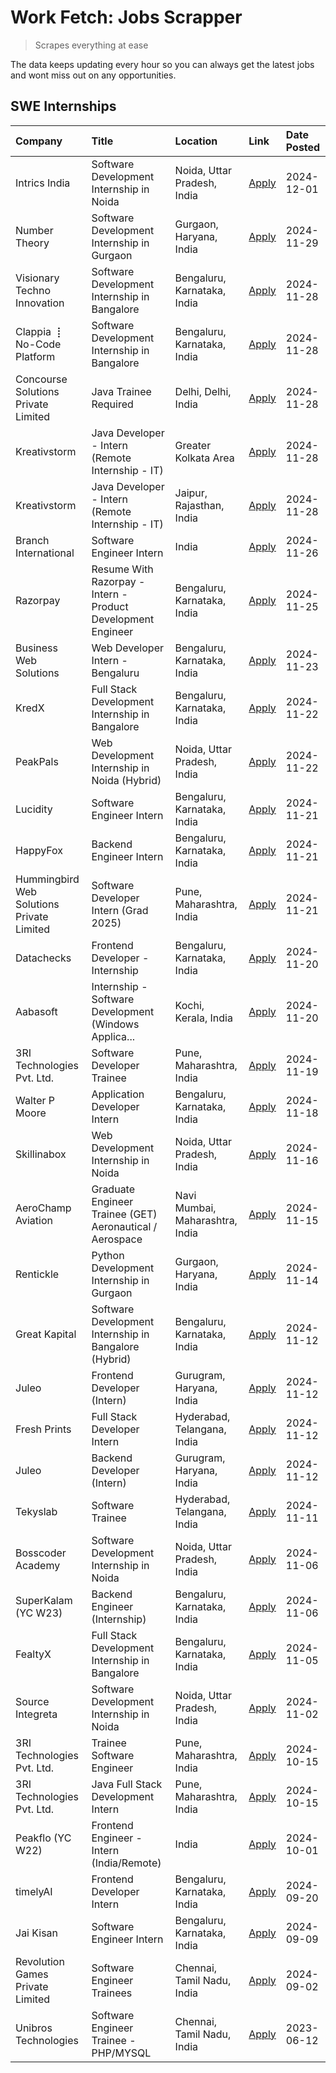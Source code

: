 # Work Fetch: Jobs Scrapper
> Scrapes everything at ease

The data keeps updating every hour so you can always get the latest jobs and wont miss out on any opportunities.

## SWE Internships
<!--START_SECTION:workfetch-->
| Company                                   | Title                                                        | Location                        | Link                                                                                                                                                                                                                                      | Date Posted   |
|:------------------------------------------|:-------------------------------------------------------------|:--------------------------------|:------------------------------------------------------------------------------------------------------------------------------------------------------------------------------------------------------------------------------------------|:--------------|
| Intrics India                             | Software Development Internship in Noida                     | Noida, Uttar Pradesh, India     | [Apply](https://in.linkedin.com/jobs/view/software-development-internship-in-noida-at-intrics-india-4088621201?position=33&pageNum=0&refId=oww8QnJO8w6egt3hxCz2Dw%3D%3D&trackingId=l9HQnVTgpE0IfIa7ogt%2FSw%3D%3D)                        | 2024-12-01    |
| Number Theory                             | Software Development Internship in Gurgaon                   | Gurgaon, Haryana, India         | [Apply](https://in.linkedin.com/jobs/view/software-development-internship-in-gurgaon-at-number-theory-4087550503?position=28&pageNum=0&refId=oww8QnJO8w6egt3hxCz2Dw%3D%3D&trackingId=N%2FpT4RneCmyWwqbHALOkIw%3D%3D)                      | 2024-11-29    |
| Visionary Techno Innovation               | Software Development Internship in Bangalore                 | Bengaluru, Karnataka, India     | [Apply](https://in.linkedin.com/jobs/view/software-development-internship-in-bangalore-at-visionary-techno-innovation-4086916247?position=9&pageNum=0&refId=oww8QnJO8w6egt3hxCz2Dw%3D%3D&trackingId=1UcOYZ5amtuAFWbiWtHhOw%3D%3D)         | 2024-11-28    |
| Clappia ⢸ No-Code Platform                | Software Development Internship in Bangalore                 | Bengaluru, Karnataka, India     | [Apply](https://in.linkedin.com/jobs/view/software-development-internship-in-bangalore-at-clappia-%E2%A2%B8-no-code-platform-4086916232?position=23&pageNum=0&refId=oww8QnJO8w6egt3hxCz2Dw%3D%3D&trackingId=EZjkeWC4RdreQ1LT10B4HA%3D%3D) | 2024-11-28    |
| Concourse Solutions Private Limited       | Java Trainee Required                                        | Delhi, Delhi, India             | [Apply](https://in.linkedin.com/jobs/view/java-trainee-required-at-concourse-solutions-private-limited-4087289970?position=30&pageNum=0&refId=oww8QnJO8w6egt3hxCz2Dw%3D%3D&trackingId=94MPR0zFxyPwb9Rl0KavjA%3D%3D)                       | 2024-11-28    |
| Kreativstorm                              | Java Developer - Intern (Remote Internship - IT)             | Greater Kolkata Area            | [Apply](https://in.linkedin.com/jobs/view/java-developer-intern-remote-internship-it-at-kreativstorm-4087221036?position=48&pageNum=0&refId=oww8QnJO8w6egt3hxCz2Dw%3D%3D&trackingId=Rj6ZWgGAYMmojoWZMAzrng%3D%3D)                         | 2024-11-28    |
| Kreativstorm                              | Java Developer - Intern (Remote Internship - IT)             | Jaipur, Rajasthan, India        | [Apply](https://in.linkedin.com/jobs/view/java-developer-intern-remote-internship-it-at-kreativstorm-4087216561?position=56&pageNum=0&refId=oww8QnJO8w6egt3hxCz2Dw%3D%3D&trackingId=KPc6g%2BYObthiJjoXXw3ZXQ%3D%3D)                       | 2024-11-28    |
| Branch International                      | Software Engineer Intern                                     | India                           | [Apply](https://in.linkedin.com/jobs/view/software-engineer-intern-at-branch-international-4054425650?position=42&pageNum=0&refId=oww8QnJO8w6egt3hxCz2Dw%3D%3D&trackingId=wQ%2F0L5pOaCdS1hJbUKzY0A%3D%3D)                                 | 2024-11-26    |
| Razorpay                                  | Resume With Razorpay - Intern - Product Development Engineer | Bengaluru, Karnataka, India     | [Apply](https://in.linkedin.com/jobs/view/resume-with-razorpay-intern-product-development-engineer-at-razorpay-4082644771?position=36&pageNum=0&refId=oww8QnJO8w6egt3hxCz2Dw%3D%3D&trackingId=qYSIOe4PaSc06UfIUSDKJg%3D%3D)               | 2024-11-25    |
| Business Web Solutions                    | Web Developer Intern - Bengaluru                             | Bengaluru, Karnataka, India     | [Apply](https://in.linkedin.com/jobs/view/web-developer-intern-bengaluru-at-business-web-solutions-4081769308?position=55&pageNum=0&refId=oww8QnJO8w6egt3hxCz2Dw%3D%3D&trackingId=BI2aArkguQ05bWpoJBzh0g%3D%3D)                           | 2024-11-23    |
| KredX                                     | Full Stack Development Internship in Bangalore               | Bengaluru, Karnataka, India     | [Apply](https://in.linkedin.com/jobs/view/full-stack-development-internship-in-bangalore-at-kredx-4082021747?position=25&pageNum=0&refId=oww8QnJO8w6egt3hxCz2Dw%3D%3D&trackingId=7o0yAjNVArtP0kLZLIR12Q%3D%3D)                            | 2024-11-22    |
| PeakPals                                  | Web Development Internship in Noida (Hybrid)                 | Noida, Uttar Pradesh, India     | [Apply](https://in.linkedin.com/jobs/view/web-development-internship-in-noida-hybrid-at-peakpals-4082025102?position=53&pageNum=0&refId=oww8QnJO8w6egt3hxCz2Dw%3D%3D&trackingId=vsXrHrzBwk8%2BAYDYEXAyGw%3D%3D)                           | 2024-11-22    |
| Lucidity                                  | Software Engineer Intern                                     | Bengaluru, Karnataka, India     | [Apply](https://in.linkedin.com/jobs/view/software-engineer-intern-at-lucidity-4081805788?position=14&pageNum=0&refId=oww8QnJO8w6egt3hxCz2Dw%3D%3D&trackingId=JKrK8jqg4jKa7DIXsZDUHg%3D%3D)                                               | 2024-11-21    |
| HappyFox                                  | Backend Engineer Intern                                      | Bengaluru, Karnataka, India     | [Apply](https://in.linkedin.com/jobs/view/backend-engineer-intern-at-happyfox-4079265240?position=50&pageNum=0&refId=oww8QnJO8w6egt3hxCz2Dw%3D%3D&trackingId=hMmDrI1oDsjOs%2FKQvJXcxw%3D%3D)                                              | 2024-11-21    |
| Hummingbird Web Solutions Private Limited | Software Developer Intern (Grad 2025)                        | Pune, Maharashtra, India        | [Apply](https://in.linkedin.com/jobs/view/software-developer-intern-grad-2025-at-hummingbird-web-solutions-private-limited-4079796998?position=59&pageNum=0&refId=oww8QnJO8w6egt3hxCz2Dw%3D%3D&trackingId=qdHbl9SUI8QP4lHHT3RS0g%3D%3D)   | 2024-11-21    |
| Datachecks                                | Frontend Developer - Internship                              | Bengaluru, Karnataka, India     | [Apply](https://in.linkedin.com/jobs/view/frontend-developer-internship-at-datachecks-4078365869?position=38&pageNum=0&refId=oww8QnJO8w6egt3hxCz2Dw%3D%3D&trackingId=y31a3MELQbJtboIGhyMJjA%3D%3D)                                        | 2024-11-20    |
| Aabasoft                                  | Internship - Software Development (Windows Applica...        | Kochi, Kerala, India            | [Apply](https://in.linkedin.com/jobs/view/internship-software-development-windows-applica-at-aabasoft-4080986188?position=54&pageNum=0&refId=oww8QnJO8w6egt3hxCz2Dw%3D%3D&trackingId=93XF%2BEWc4NC42EYQt4vRPg%3D%3D)                      | 2024-11-20    |
| 3RI Technologies Pvt. Ltd.                | Software Developer Trainee                                   | Pune, Maharashtra, India        | [Apply](https://in.linkedin.com/jobs/view/software-developer-trainee-at-3ri-technologies-pvt-ltd-4080283578?position=26&pageNum=0&refId=oww8QnJO8w6egt3hxCz2Dw%3D%3D&trackingId=W7KK3Kv0r7XLZC%2FUs1C1qA%3D%3D)                           | 2024-11-19    |
| Walter P Moore                            | Application Developer Intern                                 | Bengaluru, Karnataka, India     | [Apply](https://in.linkedin.com/jobs/view/application-developer-intern-at-walter-p-moore-4077126811?position=20&pageNum=0&refId=oww8QnJO8w6egt3hxCz2Dw%3D%3D&trackingId=Vbysu1IhO54%2F8TA%2F9x%2BRbQ%3D%3D)                               | 2024-11-18    |
| Skillinabox                               | Web Development Internship in Noida                          | Noida, Uttar Pradesh, India     | [Apply](https://in.linkedin.com/jobs/view/web-development-internship-in-noida-at-skillinabox-4077783016?position=19&pageNum=0&refId=oww8QnJO8w6egt3hxCz2Dw%3D%3D&trackingId=wygnlFvK2GkCIPz096uBIQ%3D%3D)                                 | 2024-11-16    |
| AeroChamp Aviation                        | Graduate Engineer Trainee (GET) Aeronautical / Aerospace     | Navi Mumbai, Maharashtra, India | [Apply](https://in.linkedin.com/jobs/view/graduate-engineer-trainee-get-aeronautical-aerospace-at-aerochamp-aviation-4075807848?position=40&pageNum=0&refId=oww8QnJO8w6egt3hxCz2Dw%3D%3D&trackingId=Qtft4Nyw1tbsyadgRFHmcA%3D%3D)         | 2024-11-15    |
| Rentickle                                 | Python Development Internship in Gurgaon                     | Gurgaon, Haryana, India         | [Apply](https://in.linkedin.com/jobs/view/python-development-internship-in-gurgaon-at-rentickle-4075922770?position=18&pageNum=0&refId=oww8QnJO8w6egt3hxCz2Dw%3D%3D&trackingId=MyFU7Hqmmtk6Vp26%2BhyZig%3D%3D)                            | 2024-11-14    |
| Great Kapital                             | Software Development Internship in Bangalore (Hybrid)        | Bengaluru, Karnataka, India     | [Apply](https://in.linkedin.com/jobs/view/software-development-internship-in-bangalore-hybrid-at-great-kapital-4074322094?position=24&pageNum=0&refId=oww8QnJO8w6egt3hxCz2Dw%3D%3D&trackingId=%2BjBCKffYa26PsWj7ddF%2F7w%3D%3D)           | 2024-11-12    |
| Juleo                                     | Frontend Developer (Intern)                                  | Gurugram, Haryana, India        | [Apply](https://in.linkedin.com/jobs/view/frontend-developer-intern-at-juleo-4072443159?position=29&pageNum=0&refId=oww8QnJO8w6egt3hxCz2Dw%3D%3D&trackingId=7M1wY%2F3wqFQD6UQVhSvPZA%3D%3D)                                               | 2024-11-12    |
| Fresh Prints                              | Full Stack Developer Intern                                  | Hyderabad, Telangana, India     | [Apply](https://in.linkedin.com/jobs/view/full-stack-developer-intern-at-fresh-prints-4074759619?position=34&pageNum=0&refId=oww8QnJO8w6egt3hxCz2Dw%3D%3D&trackingId=KJqGP097diKo8gViH4BTfQ%3D%3D)                                        | 2024-11-12    |
| Juleo                                     | Backend Developer (Intern)                                   | Gurugram, Haryana, India        | [Apply](https://in.linkedin.com/jobs/view/backend-developer-intern-at-juleo-4072437848?position=51&pageNum=0&refId=oww8QnJO8w6egt3hxCz2Dw%3D%3D&trackingId=6pd9dkVXdk74hzGXw%2F38og%3D%3D)                                                | 2024-11-12    |
| Tekyslab                                  | Software Trainee                                             | Hyderabad, Telangana, India     | [Apply](https://in.linkedin.com/jobs/view/software-trainee-at-tekyslab-4074128169?position=47&pageNum=0&refId=oww8QnJO8w6egt3hxCz2Dw%3D%3D&trackingId=zK5bi0mYnIrLmcZcC0B2Uw%3D%3D)                                                       | 2024-11-11    |
| Bosscoder Academy                         | Software Development Internship in Noida                     | Noida, Uttar Pradesh, India     | [Apply](https://in.linkedin.com/jobs/view/software-development-internship-in-noida-at-bosscoder-academy-4070090866?position=7&pageNum=0&refId=oww8QnJO8w6egt3hxCz2Dw%3D%3D&trackingId=nNo143fiOrACAgJqgYL3%2BQ%3D%3D)                     | 2024-11-06    |
| SuperKalam (YC W23)                       | Backend Engineer (Internship)                                | Bengaluru, Karnataka, India     | [Apply](https://in.linkedin.com/jobs/view/backend-engineer-internship-at-superkalam-yc-w23-4069134451?position=27&pageNum=0&refId=oww8QnJO8w6egt3hxCz2Dw%3D%3D&trackingId=9condEPVlpiowxOfKZxaCw%3D%3D)                                   | 2024-11-06    |
| FealtyX                                   | Full Stack Development Internship in Bangalore               | Bengaluru, Karnataka, India     | [Apply](https://in.linkedin.com/jobs/view/full-stack-development-internship-in-bangalore-at-fealtyx-4067118640?position=41&pageNum=0&refId=oww8QnJO8w6egt3hxCz2Dw%3D%3D&trackingId=WuZWBlvA9TW0u3NNn8WQVA%3D%3D)                          | 2024-11-05    |
| Source Integreta                          | Software Development Internship in Noida                     | Noida, Uttar Pradesh, India     | [Apply](https://in.linkedin.com/jobs/view/software-development-internship-in-noida-at-source-integreta-4066120527?position=12&pageNum=0&refId=oww8QnJO8w6egt3hxCz2Dw%3D%3D&trackingId=bcNWnlT7sIEvoX42Jq%2FlfA%3D%3D)                     | 2024-11-02    |
| 3RI Technologies Pvt. Ltd.                | Trainee Software Engineer                                    | Pune, Maharashtra, India        | [Apply](https://in.linkedin.com/jobs/view/trainee-software-engineer-at-3ri-technologies-pvt-ltd-4048233384?position=37&pageNum=0&refId=oww8QnJO8w6egt3hxCz2Dw%3D%3D&trackingId=drvkg6KV6TnRgsMO5qPWsQ%3D%3D)                              | 2024-10-15    |
| 3RI Technologies Pvt. Ltd.                | Java Full Stack Development Intern                           | Pune, Maharashtra, India        | [Apply](https://in.linkedin.com/jobs/view/java-full-stack-development-intern-at-3ri-technologies-pvt-ltd-4048231995?position=46&pageNum=0&refId=oww8QnJO8w6egt3hxCz2Dw%3D%3D&trackingId=jRHdV%2BUbNTb9R6i2ANPy2w%3D%3D)                   | 2024-10-15    |
| Peakflo (YC W22)                          | Frontend Engineer - Intern (India/Remote)                    | India                           | [Apply](https://in.linkedin.com/jobs/view/frontend-engineer-intern-india-remote-at-peakflo-yc-w22-4037729755?position=5&pageNum=0&refId=oww8QnJO8w6egt3hxCz2Dw%3D%3D&trackingId=8YJh8v7OIkOAcfuyVm7W6g%3D%3D)                             | 2024-10-01    |
| timelyAI                                  | Frontend Developer Intern                                    | Bengaluru, Karnataka, India     | [Apply](https://in.linkedin.com/jobs/view/frontend-developer-intern-at-timelyai-4030925040?position=11&pageNum=0&refId=oww8QnJO8w6egt3hxCz2Dw%3D%3D&trackingId=EAu8wErhIH3MSvsaMHIWJw%3D%3D)                                              | 2024-09-20    |
| Jai Kisan                                 | Software Engineer Intern                                     | Bengaluru, Karnataka, India     | [Apply](https://in.linkedin.com/jobs/view/software-engineer-intern-at-jai-kisan-4024075360?position=45&pageNum=0&refId=oww8QnJO8w6egt3hxCz2Dw%3D%3D&trackingId=9cjkUfGGgd3Bu4b6xI4n3g%3D%3D)                                              | 2024-09-09    |
| Revolution Games Private Limited          | Software Engineer Trainees                                   | Chennai, Tamil Nadu, India      | [Apply](https://in.linkedin.com/jobs/view/software-engineer-trainees-at-revolution-games-private-limited-4015912927?position=44&pageNum=0&refId=oww8QnJO8w6egt3hxCz2Dw%3D%3D&trackingId=cYxD7DRFbL3cZLYvpDq%2FmA%3D%3D)                   | 2024-09-02    |
| Unibros Technologies                      | Software Engineer Trainee - PHP/MYSQL                        | Chennai, Tamil Nadu, India      | [Apply](https://in.linkedin.com/jobs/view/software-engineer-trainee-php-mysql-at-unibros-technologies-3656599241?position=58&pageNum=0&refId=oww8QnJO8w6egt3hxCz2Dw%3D%3D&trackingId=GcMNfKFX9Ln6oxqpAT6k0g%3D%3D)                        | 2023-06-12    |
<!--END_SECTION:workfetch-->
